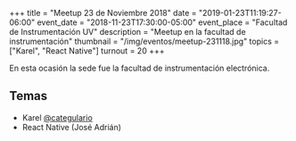 +++
title = "Meetup 23 de Noviembre 2018"
date = "2019-01-23T11:19:27-06:00"
event_date = "2018-11-23T17:30:00-05:00"
event_place = "Facultad de Instrumentación UV"
description = "Meetup en la facultad de instrumentación"
thumbnail = "/img/eventos/meetup-231118.jpg"
topics = ["Karel", "React Native"]
turnout = 20
+++

En esta ocasión la sede fue la facultad de instrumentación electrónica.

## Temas

* Karel [@categulario](https://twitter.com/categulario)
* React Native (José Adrián)
